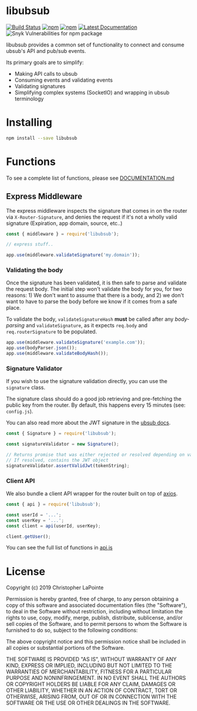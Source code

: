 # libubsub

[![Build Status](https://travis-ci.org/ubsub/libubsub.svg?branch=master)](https://travis-ci.org/ubsub/libubsub)
[![npm](https://img.shields.io/npm/v/libubsub.svg)](https://www.npmjs.com/package/libubsub)
[![npm](https://img.shields.io/npm/l/libubsub.svg)](https://www.npmjs.com/package/libubsub)
[![Latest Documentation](https://doxdox.org/images/badge-flat.svg)](https://doxdox.org/)
![Snyk Vulnerabilities for npm package](https://img.shields.io/snyk/vulnerabilities/npm/libubsub.svg)

libubsub provides a common set of functionality to connect and consume ubsub's API and pub/sub events.

Its primary goals are to simplify:

 - Making API calls to ubsub
 - Consuming events and validating events
 - Validating signatures
 - Simplifying complex systems (SocketIO) and wrapping in ubsub terminology

# Installing

```bash
npm install --save libubsub
```

# Functions

To see a complete list of functions, please see [DOCUMENTATION.md](DOCUMENTATION.md)

## Express Middleware

The express middleware inspects the signature that comes in on the router via `X-Router-Signature`, and denies
the request if it's not a wholly valid signature (Expiration, app domain, source, etc..)

```js
const { middleware } = require('libubsub');

// express stuff..

app.use(middleware.validateSignature('my.domain'));

```

### Validating the body

Once the signature has been validated, it is then safe to parse and validate the request body.  The initial
step won't validate the body for you, for two reasons: 1) We don't want to assume that there is a body, and 2)
we don't want to have to parse the body before we know if it comes from a safe place.

To validate the body, `validateSignatureHash` **must** be called after any *body-parsing* and `validateSignature`, as
it expects `req.body` and `req.routerSignature` to be populated.

```js
app.use(middleware.validateSignature('example.com'));
app.use(bodyParser.json());
app.use(middleware.validateBodyHash());
````

### Signature Validator

If you wish to use the signature validation directly, you can use the `signature` class.

The signature class should do a good job retrieving and pre-fetching the public key from the router. By default,
this happens every 15 minutes (see: `config.js`).

You can also read more about the JWT signature in the [ubsub docs](https://app.ubsub.io/docs/advanced/router/).

```js
const { Signature } = require('libubsub');

const signatureValidator = new Signature();

// Returns promise that was either rejected or resolved depending on validity
// If resolved, contains the JWT object
signatureValidator.assertValidJwt(tokenString);
```

### Client API

We also bundle a client API wrapper for the router built on top of [axios](https://www.npmjs.com/package/axios).

```js
const { api } = require('libubsub');

const userId = '...';
const userKey = '...';
const client = api(userId, userKey);

client.getUser();
```

You can see the full list of functions in [api.js](api.js)

# License

Copyright (c) 2019 Christopher LaPointe

Permission is hereby granted, free of charge, to any person obtaining a copy
of this software and associated documentation files (the "Software"), to deal
in the Software without restriction, including without limitation the rights
to use, copy, modify, merge, publish, distribute, sublicense, and/or sell
copies of the Software, and to permit persons to whom the Software is
furnished to do so, subject to the following conditions:

The above copyright notice and this permission notice shall be included in all
copies or substantial portions of the Software.

THE SOFTWARE IS PROVIDED "AS IS", WITHOUT WARRANTY OF ANY KIND, EXPRESS OR
IMPLIED, INCLUDING BUT NOT LIMITED TO THE WARRANTIES OF MERCHANTABILITY,
FITNESS FOR A PARTICULAR PURPOSE AND NONINFRINGEMENT. IN NO EVENT SHALL THE
AUTHORS OR COPYRIGHT HOLDERS BE LIABLE FOR ANY CLAIM, DAMAGES OR OTHER
LIABILITY, WHETHER IN AN ACTION OF CONTRACT, TORT OR OTHERWISE, ARISING FROM,
OUT OF OR IN CONNECTION WITH THE SOFTWARE OR THE USE OR OTHER DEALINGS IN THE
SOFTWARE.